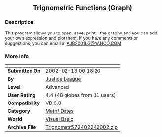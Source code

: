 ﻿<div align="center">

## Trignometric Functions \(Graph\)


</div>

### Description

This program allows you to open, save, print… the graphs and you can add your own expression and plot them. If you have any comments or suggestions, you can email at AJB2001LG@YAHOO.COM
 
### More Info
 


<span>             |<span>
---                |---
**Submitted On**   |2002-02-13 00:18:20
**By**             |[Justice League](https://github.com/Planet-Source-Code/PSCIndex/blob/master/ByAuthor/justice-league.md)
**Level**          |Advanced
**User Rating**    |4.4 (48 globes from 11 users)
**Compatibility**  |VB 6\.0
**Category**       |[Math/ Dates](https://github.com/Planet-Source-Code/PSCIndex/blob/master/ByCategory/math-dates__1-37.md)
**World**          |[Visual Basic](https://github.com/Planet-Source-Code/PSCIndex/blob/master/ByWorld/visual-basic.md)
**Archive File**   |[Trignometr572402242002\.zip](https://github.com/Planet-Source-Code/justice-league-trignometric-functions-graph__1-31419/archive/master.zip)








